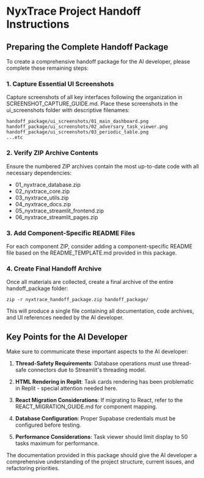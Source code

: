 # NyxTrace Project Handoff Instructions

## Preparing the Complete Handoff Package

To create a comprehensive handoff package for the AI developer, please complete these remaining steps:

### 1. Capture Essential UI Screenshots

Capture screenshots of all key interfaces following the organization in SCREENSHOT_CAPTURE_GUIDE.md. Place these screenshots in the ui_screenshots folder with descriptive filenames:

```
handoff_package/ui_screenshots/01_main_dashboard.png
handoff_package/ui_screenshots/02_adversary_task_viewer.png
handoff_package/ui_screenshots/03_periodic_table.png
...etc
```

### 2. Verify ZIP Archive Contents

Ensure the numbered ZIP archives contain the most up-to-date code with all necessary dependencies:

- 01_nyxtrace_database.zip
- 02_nyxtrace_core.zip
- 03_nyxtrace_utils.zip
- 04_nyxtrace_docs.zip
- 05_nyxtrace_streamlit_frontend.zip
- 06_nyxtrace_streamlit_pages.zip

### 3. Add Component-Specific README Files

For each component ZIP, consider adding a component-specific README file based on the README_TEMPLATE.md provided in this package.

### 4. Create Final Handoff Archive

Once all materials are collected, create a final archive of the entire handoff_package folder:

```
zip -r nyxtrace_handoff_package.zip handoff_package/
```

This will produce a single file containing all documentation, code archives, and UI references needed by the AI developer.

## Key Points for the AI Developer

Make sure to communicate these important aspects to the AI developer:

1. **Thread-Safety Requirements**: Database operations must use thread-safe connectors due to Streamlit's threading model.

2. **HTML Rendering in Replit**: Task cards rendering has been problematic in Replit - special attention needed here.

3. **React Migration Considerations**: If migrating to React, refer to the REACT_MIGRATION_GUIDE.md for component mapping.

4. **Database Configuration**: Proper Supabase credentials must be configured before testing.

5. **Performance Considerations**: Task viewer should limit display to 50 tasks maximum for performance.

The documentation provided in this package should give the AI developer a comprehensive understanding of the project structure, current issues, and refactoring priorities.